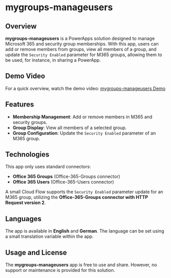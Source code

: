 # mygroups-manageusers

## Overview
**mygroups-manageusers** is a PowerApps solution designed to manage Microsoft 365 and security group memberships. With this app, users can add or remove members from groups, view all members of a group, and update the `Security Enabled` parameter for M365 groups, allowing them to be used, for instance, in sharing a PowerApp.

## Demo Video
For a quick overview, watch the demo video: [mygroups-manageusers Demo](https://youtu.be/yUEgqOWdurc)

## Features
- **Membership Management**: Add or remove members in M365 and security groups.
- **Group Display**: View all members of a selected group.
- **Group Configuration**: Update the `Security Enabled` parameter of an M365 group.

## Technologies
This app only uses standard connectors:
- **Office 365 Groups** (Office-365-Groups connector)
- **Office 365 Users** (Office-365-Users connector)

A small Cloud Flow supports the `Security Enabled` parameter update for an M365 group, utilizing the **Office-365-Groups connector with HTTP Request version 2**.

## Languages
The app is available in **English** and **German**. The language can be set using a small translation variable within the app.

## Usage and License
The **mygroups-manageusers** app is free to use and share. However, no support or maintenance is provided for this solution.
